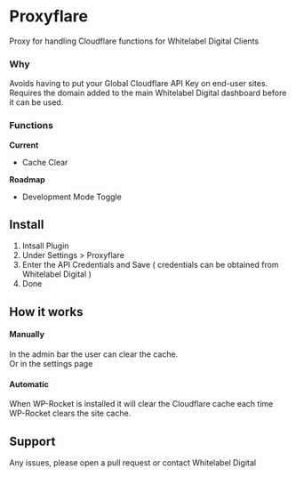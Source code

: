 # Proxyflare
Proxy for handling Cloudflare functions for Whitelabel Digital Clients

### Why

Avoids having to put your Global Cloudflare API Key on end-user sites. Requires the domain added to the main Whitelabel Digital dashboard before it can be used.

### Functions

**Current**
- Cache Clear

**Roadmap**
- Development Mode Toggle

## Install
1. Intsall Plugin
2. Under Settings > Proxyflare
3. Enter the API Credentials and Save ( credentials can be obtained from Whitelabel Digital )
4. Done

## How it works
#### Manually 
In the admin bar the user can clear the cache.\
Or in the settings page

#### Automatic
When WP-Rocket is installed it will clear the Cloudflare cache each time WP-Rocket clears the site cache.

## Support
Any issues, please open a pull request or contact Whitelabel Digital
